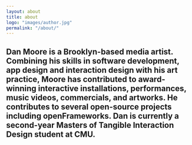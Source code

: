 ```yaml
---
layout: about
title: about
logo: "images/author.jpg"
permalink: "/about/"
--- 
```

## Dan Moore is a Brooklyn-based media artist.  Combining his skills in software development, app design and interaction design with his art practice, Moore has contributed to award-winning interactive installations, performances, music videos, commercials, and artworks. He contributes to several open-source projects including openFrameworks.  Dan is currently a second-year Masters of Tangible Interaction Design student at CMU.